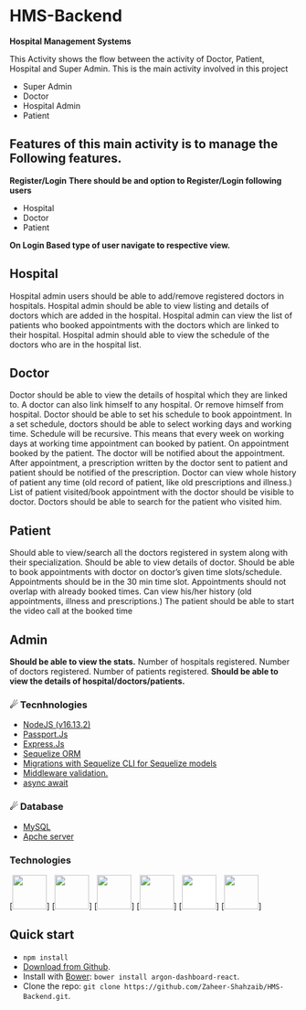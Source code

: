 # HMS-Backend
**Hospital Management Systems**

This Activity shows the flow between the activity of Doctor, Patient, Hospital and Super Admin. This is the main activity involved in this project  

- Super Admin 
- Doctor 
- Hospital Admin 
- Patient  
## Features of this main activity is to manage the Following features.
**Register/Login** 
**There should be and option to Register/Login following users**  
- Hospital  
- Doctor  
- Patient 

**On Login Based type of user navigate to respective view.**

## Hospital 
Hospital admin users should be able to add/remove registered doctors in hospitals. 
Hospital admin should be able to view listing and details of doctors which are added in the hospital. 
Hospital admin can view the list of patients who booked appointments with the doctors which are linked to their hospital. 
Hospital admin should able to view the schedule of the doctors who are in the hospital list. 
## Doctor 
Doctor should be able to view the details of hospital which they are linked to. A doctor can also link himself to any hospital. Or remove himself from hospital. Doctor should be able to set his schedule to book appointment. In a set schedule, doctors should be able to select working days and working time. Schedule will be recursive. This means that every week on working days at working time appointment can booked by patient. On appointment booked by the patient. The doctor will be notified about the appointment. After appointment, a prescription written by the doctor sent to patient and patient should be notified of the prescription. Doctor can view whole history of patient any time (old record of patient, like old prescriptions and illness.) List of patient visited/book appointment with the doctor should be visible to doctor. Doctors should be able to search for the patient who visited him. 
## Patient  
Should able to view/search all the doctors registered in system along with their specialization. Should be able to view details of doctor. Should be able to book appointments with doctor on doctor’s given time slots/schedule. Appointments should be in the 30 min time slot. Appointments should not overlap with already booked times. Can view his/her history (old appointments, illness and prescriptions.) The patient should be able to start the video call at the booked time 
## Admin  
**Should be able to view the stats.**
Number of hospitals registered. 
Number of doctors registered. 
Number of patients registered. 
**Should be able to view the details of hospital/doctors/patients.**

### ☄ Tecnhnologies
- <a href="#">NodeJS (v16.13.2)</a>
- <a href="#">Passport.Js</a>
- <a href="#">Express.Js</a>
- <a href="#">Sequelize ORM</a>
- <a href="#">Migrations with Sequelize CLI for Sequelize models</a>
- <a href="#">Middleware validation.</a>
- <a href="#">async await</a>
### ☄ Database
- <a href="#">MySQL</a>
- <a href="#">Apche server</a>
### Technologies

[<img src="https://github.com/creativetimofficial/public-assets/blob/master/logos/html-logo.jpg?raw=true" width="60" height="60" />]
[<img src="https://github.com/creativetimofficial/public-assets/blob/master/logos/react-logo.jpg?raw=true" width="60" height="60" />]
[<img src="https://github.com/creativetimofficial/public-assets/blob/master/logos/angular-logo.jpg?raw=true" width="60" height="60" />]
[<img src="https://github.com/creativetimofficial/public-assets/blob/master/logos/nodejs-logo.jpg?raw=true" width="60" height="60" />]
[<img src="https://raw.githubusercontent.com/creativetimofficial/public-assets/master/logos/laravel_logo.png" width="60" height="60" style="background:white"/>]
[<img src="https://raw.githubusercontent.com/creativetimofficial/public-assets/master/logos/sketch-logo.jpg" width="60" height="60" />]

## Quick start

- `npm install`
- [Download from Github](https://github.com/Zaheer-Shahzaib/HMS-Backend/archive/refs/heads/master.zip).
- Install with [Bower](https://bower.io/?ref=creativetim): `bower install argon-dashboard-react`.
- Clone the repo: `git clone https://github.com/Zaheer-Shahzaib/HMS-Backend.git`.

